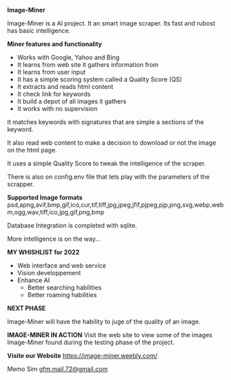 
**Image-Miner**

Image-Miner is a AI project. It an smart image scraper. 
Its fast and rubost has basic intelligence.

**Miner features and functionality**
- Works with Google, Yahoo and Bing 
- It learns from web site it gathers information from
- It learns from user input
- It has a simple scoring system called a Quality Score (QS)
- It extracts and reads html content 
- It check link for keywords
- It build a depot of all images it gathers
- It works with no supervision

It matches keywords with signatures that are simple a sections of the keyword.

It also read web content to make a decision to download or not the image on the html page.

It uses a simple Quality Score to tweak the intelligence of the scraper.

There is also on config.env file that lets play with the parameters of the scrapper.

**Supported Image formats**
psd,apng,avif,bmp,gif,ico,cur,tif,tiff,jpg,jpeg,jfif,pjpeg,pjp,png,svg,webp,webm,ogg,wav,tiff,ico,jpg,gif,png,bmp

Database Integration is completed with sqlite.

More intelligence is on the way...

**MY WHISHLIST for 2022**
- Web interface and web service
- Vision developpement 
- Enhance AI
  - Better searching habilities
  - Better roaming habilities

**NEXT PHASE**

Image-Miner will have the hability to juge of the quality of an image.

**IMAGE-MINER IN ACTION**
Visit the web site to view some of the images Image-Miner found during the testing phase of the project. 

**Visite our Website**
https://image-miner.weebly.com/

Memo Sim
gfm.mail.72@gmail.com
